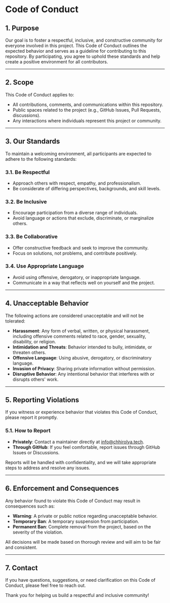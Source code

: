 # Code of Conduct

## 1. Purpose

Our goal is to foster a respectful, inclusive, and constructive community for everyone involved in this project. This Code of Conduct outlines the expected behavior and serves as a guideline for contributing to this repository. By participating, you agree to uphold these standards and help create a positive environment for all contributors.

---

## 2. Scope

This Code of Conduct applies to:
- All contributions, comments, and communications within this repository.
- Public spaces related to the project (e.g., GitHub Issues, Pull Requests, discussions).
- Any interactions where individuals represent this project or community.

---

## 3. Our Standards

To maintain a welcoming environment, all participants are expected to adhere to the following standards:

### 3.1. Be Respectful
- Approach others with respect, empathy, and professionalism.
- Be considerate of differing perspectives, backgrounds, and skill levels.

### 3.2. Be Inclusive
- Encourage participation from a diverse range of individuals.
- Avoid language or actions that exclude, discriminate, or marginalize others.

### 3.3. Be Collaborative
- Offer constructive feedback and seek to improve the community.
- Focus on solutions, not problems, and contribute positively.

### 3.4. Use Appropriate Language
- Avoid using offensive, derogatory, or inappropriate language.
- Communicate in a way that reflects well on yourself and the project.

---

## 4. Unacceptable Behavior

The following actions are considered unacceptable and will not be tolerated:

- **Harassment**: Any form of verbal, written, or physical harassment, including offensive comments related to race, gender, sexuality, disability, or religion.
- **Intimidation and Threats**: Behavior intended to bully, intimidate, or threaten others.
- **Offensive Language**: Using abusive, derogatory, or discriminatory language.
- **Invasion of Privacy**: Sharing private information without permission.
- **Disruptive Behavior**: Any intentional behavior that interferes with or disrupts others' work.

---

## 5. Reporting Violations

If you witness or experience behavior that violates this Code of Conduct, please report it promptly.

### 5.1. How to Report
- **Privately**: Contact a maintainer directly at info@chhirolya.tech.
- **Through GitHub**: If you feel comfortable, report issues through GitHub Issues or Discussions.

Reports will be handled with confidentiality, and we will take appropriate steps to address and resolve any issues.

---

## 6. Enforcement and Consequences

Any behavior found to violate this Code of Conduct may result in consequences such as:

- **Warning**: A private or public notice regarding unacceptable behavior.
- **Temporary Ban**: A temporary suspension from participation.
- **Permanent Ban**: Complete removal from the project, based on the severity of the violation.

All decisions will be made based on thorough review and will aim to be fair and consistent.

---

## 7. Contact

If you have questions, suggestions, or need clarification on this Code of Conduct, please feel free to reach out.

Thank you for helping us build a respectful and inclusive community!
